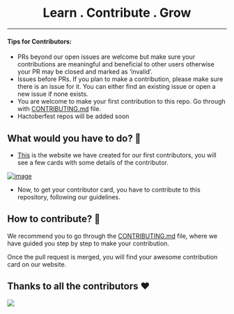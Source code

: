 <h1 align='center'>Learn . Contribute . Grow</h1>

----

#### Tips for Contributors:

- PRs beyond our open issues are welcome but make sure your contributions are meaningful and beneficial to other users otherwise your PR may be closed and marked as ‘invalid’.
- Issues before PRs. If you plan to make a contribution, please make sure there is an issue for it. You can either find an existing issue or open a new issue if none exists.
- You are welcome to make your first contribution to this repo. Go through with [CONTRIBUTING.md](/CONTRIBUTING.md) file.
- Hactoberfest repos will be added soon 

## What would you have to do? 🤔

+ [This](https://opencodeera-first-contribution.vercel.app/) is the website we have created for our first contributors, you will see a few cards with some details of the contributor.


[![image](guide_image/image.png)](https://opencodeera-first-contribution.vercel.app)

+ Now, to get your contributor card, you have to contribute to this repository, following our guidelines.

## How to contribute? 🧐

We recommend you to go through the [CONTRIBUTING.md](https://github.com/OpenCodeEra/first-contribution/blob/main/CONTRIBUTING.md) file, where we have guided you step by step to make your contribution.

Once the pull request is merged, you will find your awesome contribution card on our website.



## Thanks to all the contributors ❤️
<a href="https://github.com/OpenCodeEra/first-contribution/graphs/contributors">
  <img src="https://contrib.rocks/image?repo=OpenCodeEra/first-contribution" />
</a>

<!-- Made with [contrib.rocks](https://contrib.rocks). -->
